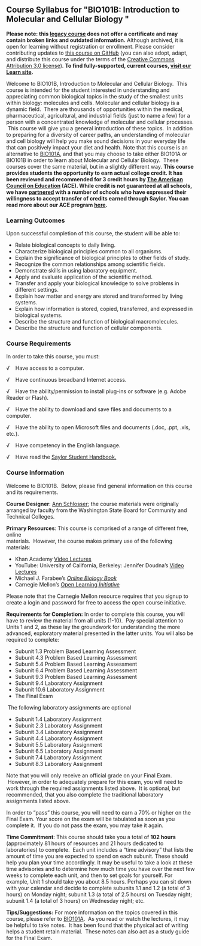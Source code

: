 Course Syllabus for "BIO101B: Introduction to Molecular and Cellular Biology "
------------------------------------------------------------------------------

**Please note: this [legacy course](https://sayloracademy.zendesk.com/hc/en-us/articles/206089967) does not offer a certificate and may contain 
broken links and outdated information.** Although archived, it is open 
for learning without registration or enrollment. Please consider contributing 
updates to [this course on GitHub](https://github.com/saylordotorg/course_bio101b) 
(you can also adopt, adapt, and distribute this course under the terms of 
the [Creative Commons Attribution 3.0 license](http://creativecommons.org/licenses/by/3.0/)). **To find fully-supported, current courses, [visit our 
Learn site](https://learn.saylor.org).**

Welcome to BIO101B, Introduction to Molecular and Cellular Biology. 
This course is intended for the student interested in understanding and
appreciating common biological topics in the study of the smallest units
within biology: molecules and cells. Molecular and cellular biology is a
dynamic field.  There are thousands of opportunities within the medical,
pharmaceutical, agricultural, and industrial fields (just to name a few)
for a person with a concentrated knowledge of molecular and cellular
processes.  This course will give you a general introduction of these
topics.  In addition to preparing for a diversity of career paths, an
understanding of molecular and cell biology will help you make sound
decisions in your everyday life that can positively impact your diet and
health. Note that this course is an alternative to
[BIO101A](http://www.saylor.org/courses/bio101a/), and that you may
choose to take either BIO101A or BIO101B in order to learn about
Molecular and Cellular Biology.  These courses cover the same material,
but in a slightly different way. **This course provides students the
opportunity to earn actual college credit. It has been reviewed and
recommended for 3 credit hours by [The American Council on
Education](http://www.acenet.edu/Pages/default.aspx) (ACE). While credit
is not guaranteed at all schools, we
have [partnered](http://www.saylor.org/partner-schools/) with a number
of schools who have expressed their willingness to accept transfer of
credits earned through Saylor. You can read more about our ACE
program [here](http://www.saylor.org/student-credit-pathways/ace/).**

### Learning Outcomes

Upon successful completion of this course, the student will be able
to:  
  

-   Relate biological concepts to daily living.
-   Characterize biological principles common to all organisms.
-   Explain the significance of biological principles to other fields of
    study.
-   Recognize the common relationships among scientific fields.
-   Demonstrate skills in using laboratory equipment.
-   Apply and evaluate application of the scientific method.
-   Transfer and apply your biological knowledge to solve problems in
    different settings.
-   Explain how matter and energy are stored and transformed by living
    systems.
-   Explain how information is stored, copied, transferred, and
    expressed in biological systems.
-   Describe the structure and function of biological macromolecules.
-   Describe the structure and function of cellular components.

### Course Requirements

In order to take this course, you must:  
  
 √    Have access to a computer.  
  
 √    Have continuous broadband Internet access.  
  
 √    Have the ability/permission to install plug-ins or software (e.g.
Adobe Reader or Flash).  
  
 √    Have the ability to download and save files and documents to a
computer.  
  
 √    Have the ability to open Microsoft files and documents (.doc,
.ppt, .xls, etc.).  
  
 √    Have competency in the English language.  
  
 √    Have read the [Saylor Student
Handbook.](http://www.saylor.org/site/wp-content/uploads/2012/05/Saylor-StudentHandbook.pdf)

### Course Information

Welcome to BIO101B.  Below, please find general information on this
course and its requirements. 

**Course Designer**: [Ann
Schlosser](http://www.saylor.org/faculty-o-t/#ProfessorAnnSchlosser);
the course materials were originally arranged by faculty from the
Washington State Board for Community and Technical Colleges.

**Primary Resources**: This course is comprised of a range of different
free, online  
 materials.  However, the course makes primary use of the following
materials:

-   Khan Academy [Video
    Lectures](http://www.khanacademy.org/video/elements-and-atoms?playlist=Chemistry)
-   YouTube: University of California, Berkeley: Jennifer Doudna’s
    [Video
    Lectures](http://www.youtube.com/watch?v=7o35W00DTPM&feature=youtu.be&t=11m)
-   Michael J. Farabee’s *[Online Biology
    Book](http://www.emc.maricopa.edu/faculty/farabee/biobk/BioBookTOC.html)*
-   Carnegie Mellon’s [Open
    Learning *Initiative*](https://oli.web.cmu.edu/jcourse/webui/portal.do)

Please note that the Carnegie Mellon resource requires that you signup
to create a login and password for free to access the open course
initiative.

**Requirements for Completion:** In order to complete this course, you
will have to review the material from all units (1-10).  Pay special
attention to Units 1 and 2, as these lay the groundwork for
understanding the more advanced, exploratory material presented in the
latter units. You will also be required to complete:

-   Subunit 1.3 Problem Based Learning Assessment
-   Subunit 4.3 Problem Based Learning Assessment
-   Subunit 5.4 Problem Based Learning Assessment
-   Subunit 6.4 Problem Based Learning Assessment
-   Subunit 9.3 Problem Based Learning Assessment
-   Subunit 9.4 Laboratory Assignment
-   Subunit 10.6 Laboratory Assignment
-   The Final Exam

 The following laboratory assignments are optional  

-   Subunit 1.4 Laboratory Assignment
-   Subunit 2.3 Laboratory Assignment
-   Subunit 3.4 Laboratory Assignment
-   Subunit 4.4 Laboratory Assignment
-   Subunit 5.5 Laboratory Assignment
-   Subunit 6.5 Laboratory Assignment
-   Subunit 7.4 Laboratory Assignment
-   Subunit 8.3 Laboratory Assignment

Note that you will only receive an official grade on your Final Exam.
 However, in order to adequately prepare for this exam, you will need to
work through the required assignments listed above.  It is optional, but
recommended, that you also complete the traditional laboratory
assignments listed above.

In order to “pass” this course, you will need to earn a 70% or higher on
the Final Exam. Your score on the exam will be tabulated as soon as you
complete it.  If you do not pass the exam, you may take it again.

**Time Commitment**: This course should take you a total of **102
hours** (approximately 81 hours of resources and 21 hours dedicated to
laboratories) to complete.  Each unit includes a “time advisory” that
lists the amount of time you are expected to spend on each subunit.
These should help you plan your time accordingly. It may be useful to
take a look at these time advisories and to determine how much time you
have over the next few weeks to complete each unit, and then to set
goals for yourself. For example, Unit 1 should take you about 8.5 hours.
Perhaps you can sit down with your calendar and decide to complete
subunits 1.1 and 1.2 (a total of 3 hours) on Monday night; subunit 1.3
(a total of 2.5 hours) on Tuesday night; subunit 1.4 (a total of 3
hours) on Wednesday night; etc.

**Tips/Suggestions:** For more information on the topics covered in this
course, please refer to [BIO101A](../../courses/bio101a/).  As you read
or watch the lectures, it may be helpful to take notes.  It has been
found that the physical act of writing helps a student retain material.
 These notes can also act as a study guide for the Final Exam.
